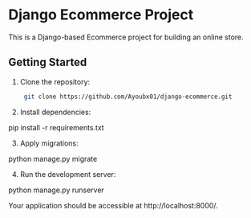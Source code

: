 # Django Ecommerce Project

This is a Django-based Ecommerce project for building an online store.

## Getting Started

1. Clone the repository:

   ```bash
    git clone https://github.com/Ayoubx01/django-ecommerce.git

2. Install dependencies:

pip install -r requirements.txt

3. Apply migrations:

python manage.py migrate

4. Run the development server:


python manage.py runserver


Your application should be accessible at http://localhost:8000/.